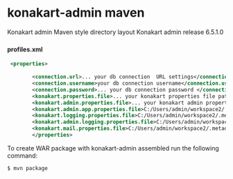 konakart-admin maven
==============

Konakart admin Maven style directory layout 
Konakart admin release  6.5.1.0 

### 

#### profiles.xml

```xml
 <properties>
      
        <connection.url>... your db connection  URL settings</connection.url>
		<connection.username>your db connection username</connection.username>
		<connection.password>... your db connection password </connection.password>
		<konakart.properties.file>... your konakart properties file path</konakart.properties.file>
		<konakart.admin.properties.file>... your konakart admin properties file path</konakart.admin.properties.file>
		<konakart.admin.app.properties.file>C:/Users/admin/workspace2/.metadata/.plugins/org.eclipse.wst.server.core/tmp4/wtpwebapps/konakart-admin-maven/WEB-INF/classes/konakartadmin_gwt.properties</konakart.admin.app.properties.file>
		<konakart.logging.properties.file>C:/Users/admin/workspace2/.metadata/.plugins/org.eclipse.wst.server.core/tmp3/wtpwebapps/konakart/WEB-INF/classes/konakart-logging.properties</konakart.logging.properties.file>
		<konakart.admin.logging.properties.file>C:/Users/admin/workspace2/.metadata/.plugins/org.eclipse.wst.server.core/tmp4/wtpwebapps/konakart-admin-maven/WEB-INF/classes/konakart-logging.properties</konakart.admin.logging.properties.file>
		<konakart.mail.properties.file>C:/Users/admin/workspace2/.metadata/.plugins/org.eclipse.wst.server.core/tmp3/wtpwebapps/konakart/WEB-INF/classes/conf/konakart_mail.properties</konakart.mail.properties.file>
		</properties>
```

To create WAR package with konakart-admin assembled  run the following command:

`$ mvn package`
